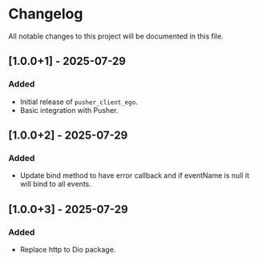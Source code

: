 # Changelog

All notable changes to this project will be documented in this file.

## [1.0.0+1] - 2025-07-29

### Added

- Initial release of `pusher_client_ego`.
- Basic integration with Pusher.

## [1.0.0+2] - 2025-07-29

### Added

- Update bind method to have error callback and if eventName is null it will bind to all events.

## [1.0.0+3] - 2025-07-29

### Added

- Replace http to Dio package.
